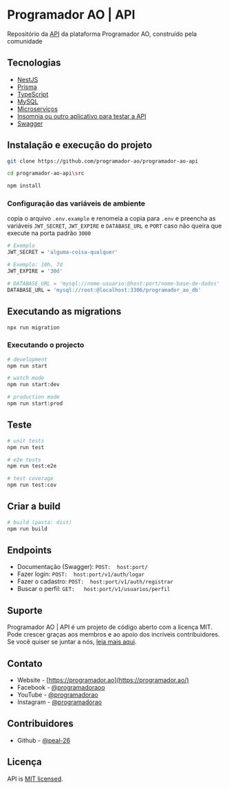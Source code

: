 # Programador AO | API

Repositório da [API](http://github.com/Programador-AO/programador-ao-api) da plataforma Programador AO, construído pela comunidade

## Tecnologias

- [NestJS](https://www.fastify.io/)
- [Prisma](https://www.prisma.io/)
- [TypeScript](https://www.typescriptlang.org/)
- [MySQL](https://www.mysql.com/)
- [Microserviços](https://microservices.io/)
- [Insomnia ou outro aplicativo para testar a API](https://insomnia.rest/download)
- [Swagger](https://swagger.io/)

## Instalação e execução do projeto

```bash
git clone https://github.com/programador-ao/programador-ao-api

cd programador-ao-api\src

npm install
```

### Configuração das variáveis de ambiente

copia o arquivo `.env.example` e renomeia a copia para `.env` e preencha as variáveis `JWT_SECRET`, `JWT_EXPIRE` e `DATABASE_URL` e `PORT` caso não queira que execute na porta padrão `3000`

```sh
# Exemplo
JWT_SECRET = 'alguma-coisa-qualquer'

# Exemplo: 10h, 7d
JWT_EXPIRE = '30d'

# DATABASE_URL = 'mysql://nome-usuario:@host:port/nome-base-de-dados'
DATABASE_URL = 'mysql://root:@localhost:3306/programador_ao_db'
```

## Executando as migrations

```bash
npx run migration
```

### Executando o projecto

```bash
# development
npm run start

# watch mode
npm run start:dev

# production mode
npm run start:prod
```

## Teste

```bash
# unit tests
npm run test

# e2e tests
npm run test:e2e

# test coverage
npm run test:cov
```

## Criar a build

```bash
# build (pasta: dist)
npm run build
```

## Endpoints

- Documentação (Swagger): `POST:  host:port/`
- Fazer login: `POST:  host:port/v1/auth/logar`
- Fazer o cadastro: `POST:  host:port/v1/auth/registrar`
- Buscar o perfil: `GET:   host:port/v1/usuarios/perfil`

## Suporte

Programador AO | API é um projeto de código aberto com a licença MIT. Pode crescer graças aos membros e ao apoio dos incríveis contribuidores. Se você quiser se juntar a nós, [leia mais aqui](https://programador.ao/sobre-nos).

## Contato

- Website - [https://programador.ao](https://programador.ao/)
- Facebook - [@programadoraoo](https://web.facebook.com/programadoraoo)
- YouTube - [@programadorao](https://www.youtube.com/@programadorao)
- Instagram - [@programadorao](https://www.instagram.com/programadorao/)

## Contribuidores

- Github - [@peal-26](https://github.com/peal-26/)

## Licença

API is [MIT licensed](LICENSE).
